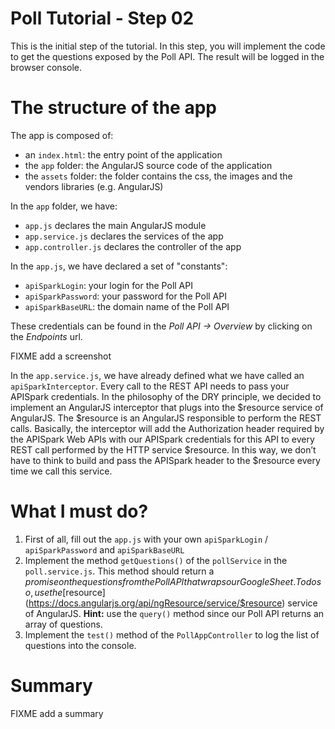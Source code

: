 # Poll Tutorial - Step 02

This is the initial step of the tutorial. In this step, you will implement the code to get the questions exposed by the Poll API.
The result will be logged in the browser console.

# The structure of the app

The app is composed of:

- an `index.html`: the entry point of the application
- the `app` folder: the AngularJS source code of the application
- the `assets` folder: the folder contains the css, the images and the vendors libraries (e.g. AngularJS)

In the `app` folder, we have:
- `app.js` declares the main AngularJS module
- `app.service.js` declares the services of the app
- `app.controller.js` declares the controller of the app

In the `app.js`, we have declared a set of "constants":

- `apiSparkLogin`: your login for the Poll API
- `apiSparkPassword`: your password for the Poll API
- `apiSparkBaseURL`: the domain name of the Poll API

These credentials can be found in the *Poll API -> Overview* by clicking on the *Endpoints* url.

FIXME add a screenshot

In the `app.service.js`, we have already defined what we have called an `apiSparkInterceptor`.
Every call to the REST API needs to pass your APISpark credentials. In the philosophy of the DRY principle, we decided to implement an AngularJS interceptor that plugs into the $resource service of AngularJS. The $resource is an AngularJS responsible to perform the REST calls. Basically, the interceptor will add the Authorization header required by the APISpark Web APIs with our APISpark credentials for this API to every REST call performed by the HTTP service $resource. In this way, we don’t have to think to build and pass the APISpark header to the $resource every time we call this service.

# What I must do?

1. First of all, fill out the `app.js` with your own `apiSparkLogin` / `apiSparkPassword` and `apiSparkBaseURL`
2. Implement the method `getQuestions()` of the `pollService` in the `poll.service.js`. This method should return a $promise on the questions from the Poll API that wraps our GoogleSheet.
To do so, use the [$resource](https://docs.angularjs.org/api/ngResource/service/$resource) service of AngularJS. **Hint:** use the `query()` method since our Poll API returns an array of questions.
3. Implement the `test()` method of the `PollAppController` to log the list of questions into the console.

# Summary

FIXME add a summary
